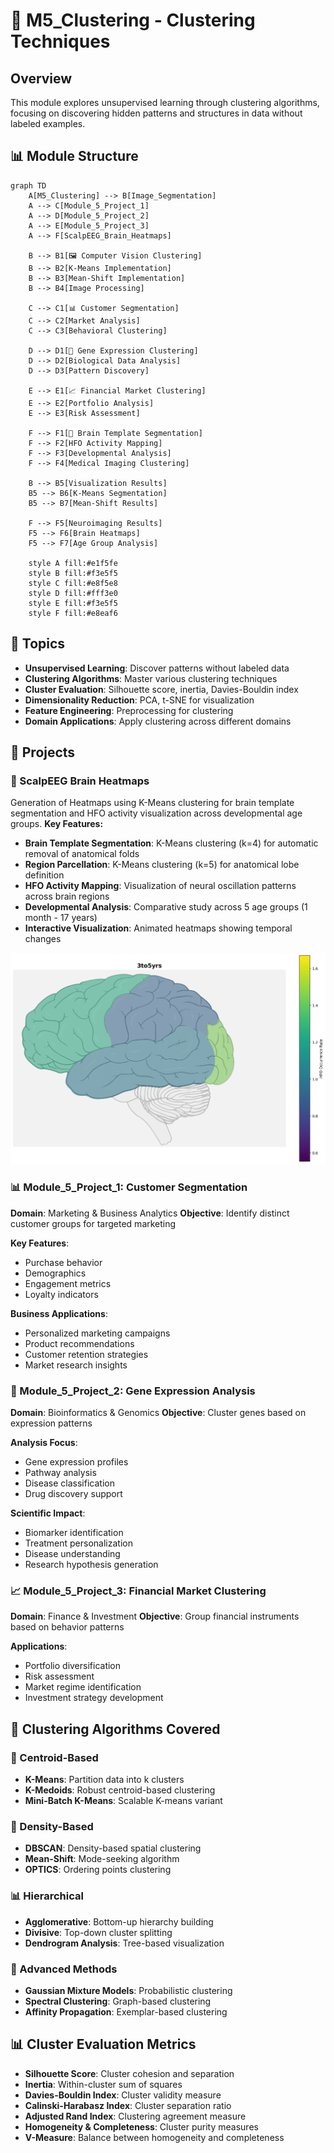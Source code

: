 # 🎨 M5_Clustering - Clustering Techniques

## Overview
This module explores unsupervised learning through clustering algorithms, focusing on discovering hidden patterns and structures in data without labeled examples.

## 📊 Module Structure

```mermaid
graph TD
    A[M5_Clustering] --> B[Image_Segmentation]
    A --> C[Module_5_Project_1]
    A --> D[Module_5_Project_2]
    A --> E[Module_5_Project_3]
    A --> F[ScalpEEG_Brain_Heatmaps]
    
    B --> B1[🖼️ Computer Vision Clustering]
    B --> B2[K-Means Implementation]
    B --> B3[Mean-Shift Implementation]
    B --> B4[Image Processing]
    
    C --> C1[📊 Customer Segmentation]
    C --> C2[Market Analysis]
    C --> C3[Behavioral Clustering]
    
    D --> D1[🧬 Gene Expression Clustering]
    D --> D2[Biological Data Analysis]
    D --> D3[Pattern Discovery]
    
    E --> E1[📈 Financial Market Clustering]
    E --> E2[Portfolio Analysis]
    E --> E3[Risk Assessment]
    
    F --> F1[🧠 Brain Template Segmentation]
    F --> F2[HFO Activity Mapping]
    F --> F3[Developmental Analysis]
    F --> F4[Medical Imaging Clustering]
    
    B --> B5[Visualization Results]
    B5 --> B6[K-Means Segmentation]
    B5 --> B7[Mean-Shift Results]
    
    F --> F5[Neuroimaging Results]
    F5 --> F6[Brain Heatmaps]
    F5 --> F7[Age Group Analysis]
    
    style A fill:#e1f5fe
    style B fill:#f3e5f5
    style C fill:#e8f5e8
    style D fill:#fff3e0
    style E fill:#f3e5f5
    style F fill:#e8eaf6
```

## 🎯 Topics
- **Unsupervised Learning**: Discover patterns without labeled data
- **Clustering Algorithms**: Master various clustering techniques
- **Cluster Evaluation**: Silhouette score, inertia, Davies-Bouldin index
- **Dimensionality Reduction**: PCA, t-SNE for visualization
- **Feature Engineering**: Preprocessing for clustering
- **Domain Applications**: Apply clustering across different domains

## 📁 Projects

### 🧠 ScalpEEG Brain Heatmaps
Generation of Heatmaps using K-Means clustering for brain template segmentation and HFO activity visualization across developmental age groups.
**Key Features:**
- **Brain Template Segmentation**: K-Means clustering (k=4) for automatic removal of anatomical folds
- **Region Parcellation**: K-Means clustering (k=5) for anatomical lobe definition
- **HFO Activity Mapping**: Visualization of neural oscillation patterns across brain regions
- **Developmental Analysis**: Comparative study across 5 age groups (1 month - 17 years)
- **Interactive Visualization**: Animated heatmaps showing temporal changes
<img src="ScalpEEG_Brain_Heatmaps/Output/Norm_Across_Age_Groups/B_1_3to5yrs_brain_regions_cmap_normalized_across_age_groups.png" alt="HFO Brain Heatmap Example" width="600">

### 📊 Module_5_Project_1: Customer Segmentation
**Domain**: Marketing & Business Analytics
**Objective**: Identify distinct customer groups for targeted marketing

**Key Features**:
- Purchase behavior
- Demographics
- Engagement metrics
- Loyalty indicators

**Business Applications**:
- Personalized marketing campaigns
- Product recommendations
- Customer retention strategies
- Market research insights

### 🧬 Module_5_Project_2: Gene Expression Analysis
**Domain**: Bioinformatics & Genomics
**Objective**: Cluster genes based on expression patterns

**Analysis Focus**:
- Gene expression profiles
- Pathway analysis
- Disease classification
- Drug discovery support

**Scientific Impact**:
- Biomarker identification
- Treatment personalization
- Disease understanding
- Research hypothesis generation

### 📈 Module_5_Project_3: Financial Market Clustering
**Domain**: Finance & Investment
**Objective**: Group financial instruments based on behavior patterns

**Applications**:
- Portfolio diversification
- Risk assessment
- Market regime identification
- Investment strategy development

## 🔬 Clustering Algorithms Covered

### 🎯 Centroid-Based
- **K-Means**: Partition data into k clusters
- **K-Medoids**: Robust centroid-based clustering
- **Mini-Batch K-Means**: Scalable K-means variant

### 🌊 Density-Based
- **DBSCAN**: Density-based spatial clustering
- **Mean-Shift**: Mode-seeking algorithm
- **OPTICS**: Ordering points clustering

### 📊 Hierarchical
- **Agglomerative**: Bottom-up hierarchy building
- **Divisive**: Top-down cluster splitting
- **Dendrogram Analysis**: Tree-based visualization

### 🧠 Advanced Methods
- **Gaussian Mixture Models**: Probabilistic clustering
- **Spectral Clustering**: Graph-based clustering
- **Affinity Propagation**: Exemplar-based clustering

## 📊 Cluster Evaluation Metrics

- **Silhouette Score**: Cluster cohesion and separation
- **Inertia**: Within-cluster sum of squares
- **Davies-Bouldin Index**: Cluster validity measure
- **Calinski-Harabasz Index**: Cluster separation ratio
- **Adjusted Rand Index**: Clustering agreement measure
- **Homogeneity & Completeness**: Cluster purity measures
- **V-Measure**: Balance between homogeneity and completeness